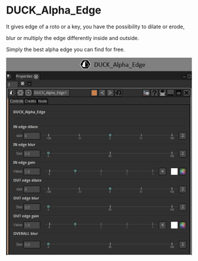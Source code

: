 # DUCK_Alpha_Edge

It gives edge of a roto or a key, you have the possibility to dilate or erode,

blur or multiply the edge differently inside and outside.

Simply the best alpha edge you can find for free.


![Screenshot](snap_Alpha_Edge.png)
